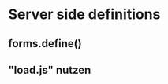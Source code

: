<!-- TITLE: forms.define-->
<!-- SUBTITLE: forms.define in the VisionR system -->

# Server side definitions

## forms.define()

## "load.js" nutzen

